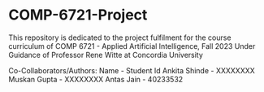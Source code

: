 # COMP-6721-Project
This repository is dedicated to the project fulfilment for the course curriculum of COMP 6721 - Applied Artificial Intelligence, Fall 2023 Under Guidance of Professor Rene Witte at Concordia University

Co-Collaborators/Authors:
Name - Student Id
Ankita Shinde - XXXXXXXX
Muskan Gupta - XXXXXXXX
Antas Jain - 40233532

